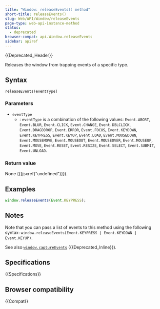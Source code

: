 ```yaml
---
title: "Window: releaseEvents() method"
short-title: releaseEvents()
slug: Web/API/Window/releaseEvents
page-type: web-api-instance-method
status:
  - deprecated
browser-compat: api.Window.releaseEvents
sidebar: apiref
---
```


{{Deprecated_Header}}

Releases the window from trapping events of a specific type.

## Syntax

```js-nolint
releaseEvents(eventType)
```

### Parameters

- `eventType`
  - : `eventType` is a combination of the following values:
    `Event.ABORT`, `Event.BLUR`, `Event.CLICK`,
    `Event.CHANGE`, `Event.DBLCLICK`, `Event.DRAGDDROP`,
    `Event.ERROR`, `Event.FOCUS`, `Event.KEYDOWN`,
    `Event.KEYPRESS`, `Event.KEYUP`, `Event.LOAD`,
    `Event.MOUSEDOWN`, `Event.MOUSEMOVE`, `Event.MOUSEOUT`,
    `Event.MOUSEOVER`, `Event.MOUSEUP`, `Event.MOVE`,
    `Event.RESET`, `Event.RESIZE`, `Event.SELECT`,
    `Event.SUBMIT`, `Event.UNLOAD`.

### Return value

None ({{jsxref("undefined")}}).

## Examples

```js
window.releaseEvents(Event.KEYPRESS);
```

## Notes

Note that you can pass a list of events to this method using the following syntax:
`window.releaseEvents(Event.KEYPRESS | Event.KEYDOWN | Event.KEYUP)`.

See also [`window.captureEvents`](/en-US/docs/Web/API/Window/captureEvents)
({{Deprecated_Inline}}).

## Specifications

{{Specifications}}

## Browser compatibility

{{Compat}}
